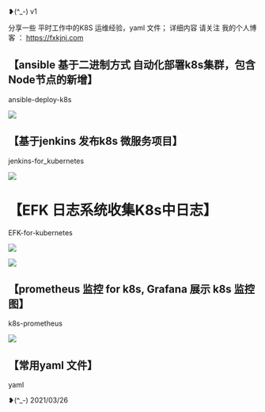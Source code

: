❥(^_-)  v1

分享一些 平时工作中的K8S 运维经验，yaml 文件； 详细内容 请关注 我的个人博客 ： https://fxkjnj.com


## 【ansible 基于二进制方式 自动化部署k8s集群，包含Node节点的新增】 
ansible-deploy-k8s

![](http://jpg.fxkjnj.com/soft/ansible/1.jpg)

## 【基于jenkins 发布k8s 微服务项目】
jenkins-for_kubernetes

![](http://jpg.fxkjnj.com/soft/jenkins/1.png)

# 【EFK 日志系统收集K8s中日志】

EFK-for-kubernetes

![](http://jpg.fxkjnj.com/soft/devops-other/ELK.png)

![](http://jpg.fxkjnj.com/soft/kubernetes/ELK-19.png)



## 【prometheus 监控 for  k8s, Grafana 展示 k8s 监控图】

k8s-prometheus

![](http://jpg.fxkjnj.com/soft/kubernetes/dashboard-3.png)


## 【常用yaml 文件】
yaml


❥(^_-)   2021/03/26  
